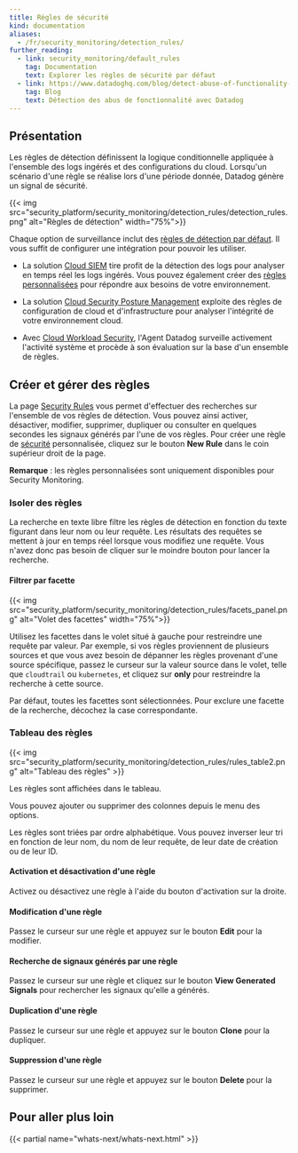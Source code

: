 ```yaml
---
title: Règles de sécurité
kind: documentation
aliases:
  - /fr/security_monitoring/detection_rules/
further_reading:
  - link: security_monitoring/default_rules
    tag: Documentation
    text: Explorer les règles de sécurité par défaut
  - link: https://www.datadoghq.com/blog/detect-abuse-of-functionality-with-datadog/
    tag: Blog
    text: Détection des abus de fonctionnalité avec Datadog
---
```

## Présentation

Les règles de détection définissent la logique conditionnelle appliquée à l'ensemble des logs ingérés et des configurations du cloud. Lorsqu'un scénario d'une règle se réalise lors d'une période donnée, Datadog génère un signal de sécurité.

{{< img src="security_platform/security_monitoring/detection_rules/detection_rules.png" alt="Règles de détection" width="75%">}}

Chaque option de surveillance inclut des [règles de détection par défaut][1]. Il vous suffit de configurer une intégration pour pouvoir les utiliser.

- La solution [Cloud SIEM][2] tire profit de la détection des logs pour analyser en temps réel les logs ingérés. Vous pouvez également créer des [règles personnalisées][3] pour répondre aux besoins de votre environnement.

- La solution [Cloud Security Posture Management][4] exploite des règles de configuration de cloud et d'infrastructure pour analyser l'intégrité de votre environnement cloud.

- Avec [Cloud Workload Security][5], l'Agent Datadog surveille activement l'activité système et procède à son évaluation sur la base d'un ensemble de règles.

## Créer et gérer des règles

La page [Security Rules][6] vous permet d'effectuer des recherches sur l'ensemble de vos règles de détection. Vous pouvez ainsi activer, désactiver, modifier, supprimer, dupliquer ou consulter en quelques secondes les signaux générés par l'une de vos règles. Pour créer une règle de [sécurité][3] personnalisée, cliquez sur le bouton **New Rule** dans le coin supérieur droit de la page.

**Remarque** : les règles personnalisées sont uniquement disponibles pour Security Monitoring.

### Isoler des règles

La recherche en texte libre filtre les règles de détection en fonction du texte figurant dans leur nom ou leur requête. Les résultats des requêtes se mettent à jour en temps réel lorsque vous modifiez une requête. Vous n'avez donc pas besoin de cliquer sur le moindre bouton pour lancer la recherche.

#### Filtrer par facette

{{< img src="security_platform/security_monitoring/detection_rules/facets_panel.png" alt="Volet des facettes" width="75%">}}

Utilisez les facettes dans le volet situé à gauche pour restreindre une requête par valeur. Par exemple, si vos règles proviennent de plusieurs sources et que vous avez besoin de dépanner les règles provenant d'une source spécifique, passez le curseur sur la valeur source dans le volet, telle que `cloudtrail` ou `kubernetes`, et cliquez sur **only** pour restreindre la recherche à cette source.

Par défaut, toutes les facettes sont sélectionnées. Pour exclure une facette de la recherche, décochez la case correspondante.

### Tableau des règles

{{< img src="security_platform/security_monitoring/detection_rules/rules_table2.png" alt="Tableau des règles"  >}}

Les règles sont affichées dans le tableau.

Vous pouvez ajouter ou supprimer des colonnes depuis le menu des options.

Les règles sont triées par ordre alphabétique. Vous pouvez inverser leur tri en fonction de leur nom, du nom de leur requête, de leur date de création ou de leur ID.

#### Activation et désactivation d'une règle

Activez ou désactivez une règle à l'aide du bouton d'activation sur la droite.

#### Modification d'une règle

Passez le curseur sur une règle et appuyez sur le bouton **Edit** pour la modifier.

#### Recherche de signaux générés par une règle

Passez le curseur sur une règle et cliquez sur le bouton **View Generated Signals** pour rechercher les signaux qu'elle a générés.

#### Duplication d'une règle

Passez le curseur sur une règle et appuyez sur le bouton **Clone** pour la dupliquer.

#### Suppression d'une règle

Passez le curseur sur une règle et appuyez sur le bouton **Delete** pour la supprimer.

## Pour aller plus loin
{{< partial name="whats-next/whats-next.html" >}}


[1]: /fr/security_platform/default_rules/
[2]: /fr/security_platform/security_monitoring/
[3]: /fr/security_platform/security_monitoring/log_detection_rules/
[4]: /fr/security_platform/cspm/
[5]: /fr/security_platform/cloud_workload_security/
[6]: https://app.datadoghq.com/security/configuration/rules